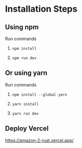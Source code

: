# Installation Steps



## Using npm

Run commands

1) ```npm install```


2) ```npm run dev```


## Or using yarn

Run commands

1) ```npm install --global yarn```

2) ```yarn install```

3) ```yarn run dev```

## Deploy Vercel
https://amazon-2-rust.vercel.app/
